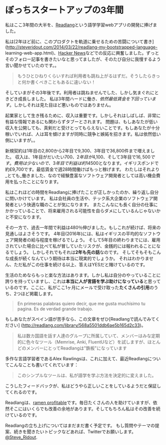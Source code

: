 # ぼっちスタートアップの3年間

私はここ3年間の大半を、[Readlang](http://readlang.com)という語学学習webアプリの開発に捧げました。

私は[2年ほど前に、このプロダクトを軌道に乗せるための苦闘について書き](http://steveridout.com/2014/03/22/readlang-my-bootstrapped-language-
learning-web-app.html)、[Hacker
News](https://news.ycombinator.com/item?id=7450519)などでの反応に興奮しました。ずっとそのフォロー記事を書きたいなと思ってましたが、そのたび自分に我慢するよう言い聞かせていたのです。。

> もうひとひねりくらいすれば利用者も跳ね上がるはずだ。そうしたらきっと何か書くべきこともあるに違いない！

そしていまがその3年後です。利用者は跳ねませんでした、しかし気まぐれにときどき成長しました。 私は3年間ハードに働き、_依然最低賃金を下回っています_。しかしそれは見た目ほど悪いものではありません。

起業家として生き残るために、収入は重要です。しかしそれはしばしば、非常に有益な情報であるにも関わらずタブーとされます。 問題は、もしあなたが低い収入を公開しても、真剣だと受けとってもらえないことです。もしあなたが十分稼いでいれば、人は耳を傾けますが同時に競争と嫉妬を招きます。私は依然低い側にいますが。。

新規契約は1年目の2,800から2年目で9,300、3年目で36,800件まで増えました。 収入は、1年目がだいたい$700、2年目が$4,100、そして3年目で$16,500です。 費用は少ないので、3年目で利益は約$14500となります。イギリスポンドで約£9,700です。最低賃金で週28時間働けばもっと稼げます。
わたしはそれより_とても_働きました、なので経験豊富なソフトウェア開発者としては高い機会費用を払ったことになります。

私はこれほどの時間をReadlangに捧げたことが正しかったのか、繰り返し自分に問いかけています。
私は会社員の生活や、テック系大企業のソフトウェア開発者という快適な職のことが気になります。
またこんなにも長く自分の仕事にかかっていることで、将来雇用される可能性を自らダメにしているんじゃないかと不安になります。

その一方で、過去一年間で利益は480％伸びました。もしこれが続けば、将来の見通しはよさそうです。
4年目(2016年)には、私はイギリスの平均的なソフトウェア開発者の給与程度を稼げるでしょう。
そして5年目の終わりまでには、雇用されていた場合に比べて私が冒していたリスクが、金銭的には報われることになるでしょう。
しかしそれでもそれは**2年も先の話**なのです。
そしてそもそもこんな成長が続くなんていう期待は本当に現実的でしょうか。
それはわかりません、ただ私がこの仕事を続ける以上、答えはYESだと賭けているのです。

生活のためならもっと楽な方法はあります。しかし私は自分のやっていることに誇りを持っていますし、これは**本当に人が言語を学ぶ助けになっている**と思っているのです。ここに、私がここ1ヶ月にメールで受け取った**たくさんの引用**のうち、2つほど掲載します。

> En primeras palabras quiero decir, que me gusta muchísimo tu pagina. Es de
verdad grande trabajo.

もしあなたがスペイン語が苦手なら、この文章をぜひ[Readlangで読んでみてください] (http://readlang.com/library/568a5501ddb6ae5b165d2c33)。

> 私は数カ国語を話す人達のグループに所属していて、メンバーはみな定期的に色々なツール（Memrise, Anki, FluentUなど）を試しますが、ほとんどのメンバーにとってReadlangは"鉄板"になっています

多作な言語学習者であるAlex Rawlingsは、これに加えて、最近Readlangについてこんなことも書いてくれています：

> このシンプルなツールは、私が語学を学ぶ方法を決定的に変えました。

こうしたフィードバックが、私はどうやら正しいことをしているようだと保証してくれるのです。

Readlangは、[ramen
profitable](http://www.paulgraham.com/ramenprofitable.html)です。毎日たくさんの人を助けていますが、依然そこにはいくらでも改善の余地があります。そしてもちろん私はその改善を続けているのです。

Readlangの立ち上げについてはまだまだ書く予定です。
もし質問やテーマの提案、続きを聞きたいトピックなどあれば、Twitterでお願いします。
[@Steve_Ridout](https://twitter.com/Steve_Ridout).
